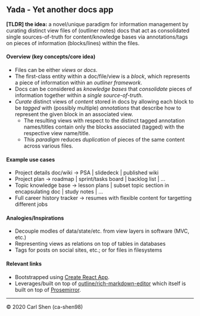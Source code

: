 ## Yada - Yet another docs app

**\[TLDR\] the idea:** a novel/unique paradigm for information management by curating distinct view files of (outliner
notes) docs that act as consolidated single sources-of-truth for content/knowledge bases via annotations/tags on pieces
of information (blocks/lines) within the files.

#### Overview (key concepts/core idea)
* Files can be either *views* or *docs*.
* The first-class entity within a doc/file/view is a *block*, which represents a piece of information within an
*outliner framework*.
* Docs can be considered as *knowledge bases* that *consolidate* pieces of information together within a *single
source-of-truth*.
* *Curate* distinct views of *content* stored in docs by allowing each block to be *tagged* with (possibly multiple)
*annotations* that describe how to represent the given block in an associated view.
    * The resulting views with respect to the distinct tagged annotation names/titles contain only the blocks associated
    (tagged) with the respective view name/title.
    * This *paradigm* reduces *duplication* of pieces of the same content across various files.

#### Example use cases
* Project details doc/wiki -> PSA | slidedeck | published wiki
* Project plan -> roadmap | sprint/tasks board | backlog list | ...
* Topic knowledge base -> lesson plans | subset topic section in encapsulating doc | study notes | ...
* Full career history tracker -> resumes with flexible content for targetting different jobs

#### Analogies/Inspirations
 * Decouple modles of data/state/etc. from view layers in software (MVC, etc.)
 * Representing views as relations on top of tables in databases
 * Tags for posts on social sites, etc.; or for files in filesystems

#### Relevant links
* Bootstrapped using [Create React App](https://github.com/facebook/create-react-app).
* Leverages/built on top of [outline/rich-markdown-editor](https://github.com/outline/rich-markdown-editor) which itself
is built on top of [Prosemirror](https://prosemirror.net/).

---
&copy; 2020 Carl Shen (ca-shen98)
